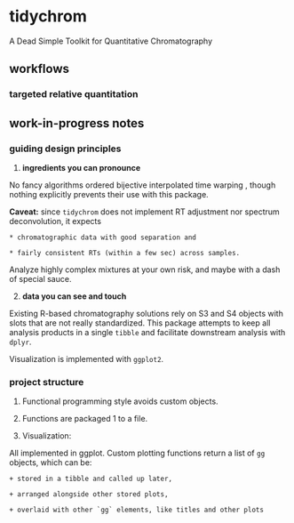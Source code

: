# tidychrom

A Dead Simple Toolkit for Quantitative Chromatography

## workflows

### targeted relative quantitation

## work-in-progress notes

### guiding design principles

1. **ingredients you can pronounce**

No fancy algorithms <cough> ordered bijective interpolated time warping </cough>, 
though nothing explicitly prevents their use with this package.

**Caveat:** since `tidychrom` does not implement RT adjustment nor spectrum
deconvolution, it expects 

	* chromatographic data with good separation and 
	
	* fairly consistent RTs (within a few sec) across samples.
	
Analyze highly complex mixtures at your own risk, and maybe with a dash of special sauce.

2. **data you can see and touch**

Existing R-based chromatography solutions rely on S3 and S4 objects with slots
that are not really standardized. This package attempts to keep all analysis
products in a single `tibble` and facilitate downstream analysis with `dplyr`.

Visualization is implemented with `ggplot2`.

### project structure

1. Functional programming style avoids custom objects.

2. Functions are packaged 1 to a file.
	
3. Visualization:

All implemented in ggplot. Custom plotting functions return a list of `gg` objects,
which can be:

	+ stored in a tibble and called up later,
	
	+ arranged alongside other stored plots,
	
	+ overlaid with other `gg` elements, like titles and other plots